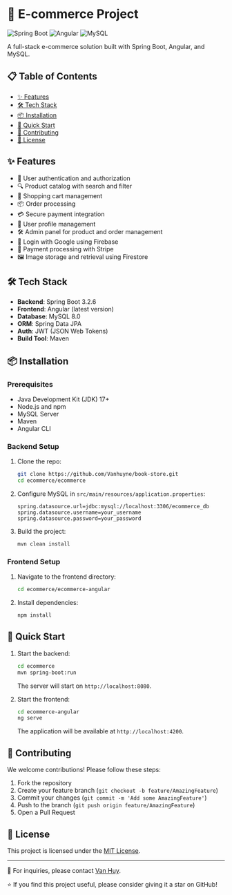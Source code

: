 # 🛒 E-commerce Project

![Spring Boot](https://img.shields.io/badge/Spring%20Boot-3.2.6-brightgreen)
![Angular](https://img.shields.io/badge/Angular-Latest-red)
![MySQL](https://img.shields.io/badge/MySQL-8.0-blue)

A full-stack e-commerce solution built with Spring Boot, Angular, and MySQL.

## 📋 Table of Contents
- [✨ Features](#-features)
- [🛠️ Tech Stack](#️-tech-stack)
- [📦 Installation](#-installation)
- [🚀 Quick Start](#-quick-start)
- [🤝 Contributing](#-contributing)
- [📄 License](#-license)

## ✨ Features

- 🔐 User authentication and authorization
- 🔍 Product catalog with search and filter
- 🛒 Shopping cart management
- 📦 Order processing
- 💳 Secure payment integration
- 👤 User profile management
- 🛠️ Admin panel for product and order management
- 🔑 Login with Google using Firebase
- 💸 Payment processing with Stripe
- 🖼️ Image storage and retrieval using Firestore

## 🛠️ Tech Stack

- **Backend**: Spring Boot 3.2.6
- **Frontend**: Angular (latest version)
- **Database**: MySQL 8.0
- **ORM**: Spring Data JPA
- **Auth**: JWT (JSON Web Tokens)
- **Build Tool**: Maven

## 📦 Installation

### Prerequisites

- Java Development Kit (JDK) 17+
- Node.js and npm
- MySQL Server
- Maven
- Angular CLI

### Backend Setup

1. Clone the repo:
   ```bash
   git clone https://github.com/Vanhuyne/book-store.git
   cd ecommerce/ecommerce
   ```

2. Configure MySQL in `src/main/resources/application.properties`:
   ```properties
   spring.datasource.url=jdbc:mysql://localhost:3306/ecommerce_db
   spring.datasource.username=your_username
   spring.datasource.password=your_password
   ```

3. Build the project:
   ```bash
   mvn clean install
   ```

### Frontend Setup

1. Navigate to the frontend directory:
   ```bash
   cd ecommerce/ecommerce-angular
   ```

2. Install dependencies:
   ```bash
   npm install
   ```

## 🚀 Quick Start

1. Start the backend:
   ```bash
   cd ecommerce
   mvn spring-boot:run
   ```
   The server will start on `http://localhost:8080`.

2. Start the frontend:
   ```bash
   cd ecommerce-angular
   ng serve
   ```
   The application will be available at `http://localhost:4200`.


## 🤝 Contributing

We welcome contributions! Please follow these steps:

1. Fork the repository
2. Create your feature branch (`git checkout -b feature/AmazingFeature`)
3. Commit your changes (`git commit -m 'Add some AmazingFeature'`)
4. Push to the branch (`git push origin feature/AmazingFeature`)
5. Open a Pull Request

## 📄 License

This project is licensed under the [MIT License](https://opensource.org/licenses/MIT).

---

📧 For inquiries, please contact [Van Huy](mailto:thanvanhuyy@gmail.com).

⭐️ If you find this project useful, please consider giving it a star on GitHub!
